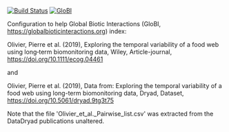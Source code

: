 [![Build Status](https://travis-ci.com/globalbioticinteractions/olivier2019.svg)](https://travis-ci.com/globalbioticinteractions/olivier2019) [![GloBI](http://api.globalbioticinteractions.org/interaction.svg?accordingTo=globi:globalbioticinteractions/olivier2019)](http://globalbioticinteractions.org/?accordingTo=globi:globalbioticinteractions/olivier2019)

Configuration to help Global Biotic Interactions (GloBI, https://globalbioticinteractions.org) index: 

Olivier, Pierre et al. (2019), Exploring the temporal variability of a food web using long‐term biomonitoring data, Wiley, Article-journal, https://doi.org/10.1111/ecog.04461

and 

Olivier, Pierre et al. (2019), Data from: Exploring the temporal variability of a food web using long-term biomonitoring data, Dryad, Dataset, https://doi.org/10.5061/dryad.9tg3t75

Note that the file 'Olivier_et_al._Pairwise_list.csv' was extracted from the DataDryad publications unaltered. 


